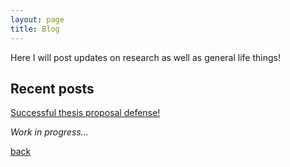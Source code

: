 ```yaml
---
layout: page
title: Blog
---
```


Here I will post updates on research as well as general life things!

## Recent posts

[Successful thesis proposal defense!](_posts/2020-04-01-thesis-proposal-defense.md)

_Work in progress..._ 

[back]({{site.url}}/blog)
